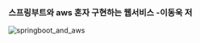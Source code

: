 
### 스프링부트와 aws 혼자 구현하는 웹서비스 -이동욱 저

![springboot_and_aws](https://user-images.githubusercontent.com/50096655/132341380-fe19b863-b67d-447f-995b-10d72ec7d8e6.jpg)

